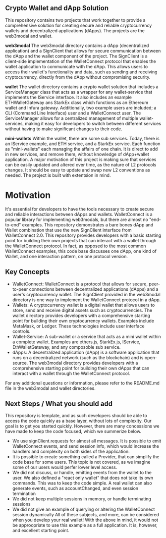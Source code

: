 ## Crypto Wallet and dApp Solution
This repository contains two projects that work together to provide a comprehensive solution for creating secure and reliable cryptocurrency wallets and decentralized applications (dApps). The projects are the web3modal and wallet.

**web3modal**
The web3modal directory contains a dApp (decentralized application) and a SignClient that allows for secure communication between the dApp and the wallet component of the project. The SignClient is a client-side implementation of the WalletConnect protocol that enables the wallet application to communicate with the dApp. This allows users to access their wallet's functionality and data, such as sending and receiving cryptocurrency, directly from the dApp without compromising security.

**wallet**
The wallet directory contains a crypto wallet solution that includes a ServiceManager class that acts as a wrapper for any wallet-service that implements the IService interface. It also includes an example ETHWalletGateway ans StarkEx class which functions as an Ethereum wallet and Infura gateway. Additionally, two example users are included; a CLI (Command Line Interface) user and a WalletConnect user. The ServiceManager allows for a centralized management of multiple wallet-services, making it easy for developers to switch between different services without having to make significant changes to their code.

**mini-wallets**
Within the wallet, there are some sub services. Today, there is an IService example, and ETH service, and a StarkEx service. Each function as "mini-wallets" each managing the affairs of one chain. It is direct to add in new services, and remove them, without knowledge of dApp+wallet application. A major motivation of this project is making sure that services can be easily updated and altered over time, as the nature of L2 protocols changes. It should be easy to update and swap new L2 conventions as needed. The project is built with extentsion in mind. 


# Motivation
It's essential for developers to have the tools necessary to create secure and reliable interactions between dApps and wallets. WalletConnect is a popular library for implementing web3modals, but there are almost no "end-to-end" examples. This repository demonstrates a bare bones dApp and Wallet combination that use the new SignClient interface from WalletConnect 2.0. This repository provides developers with a basic starting point for building their own projects that can interact with a wallet through the WalletConnect protocol. In fact, as opposed to the most common WalletConnect examples, this code base discusses one dApp, one kind of Wallet, and one interaction pattern, on one protocol version.


## Key Concepts
- WalletConnect: WalletConnect is a protocol that allows for secure, peer-to-peer connections between decentralized applications (dApps) and a user's cryptocurrency wallet. The SignClient provided in the web3modal directory is one way to implement the WalletConnect protocol in a dApp.
- Wallets: A cryptocurrency wallet is a digital wallet that allows users to store, send and receive digital assets such as cryptocurrencies. The wallet directory provides developers with a comprehensive starting point for building their own cryptocurrency wallets. Examples include MetaMask, or Ledger. These technologies include user interface controls.
- Wallet-Service: A sub-wallet or a service that acts as a mini wallet within a complete wallet. Examples are ethers.js, StarkEx.js, IService, EthWalletGateway, and any composoble sub service.
- dApps: A decentralized application (dApp) is a software application that runs on a decentralized network (such as the blockchain) and is open-source. The web3modal directory provides developers with a comprehensive starting point for building their own dApps that can interact with a wallet through the WalletConnect protocol.

For any additional questions or information, please refer to the README.md file in the web3modal and wallet directories.

## Next Steps / What you should add
This repository is template, and as such developers should be able to access the code quickly as a base layer, without lots of complexity. Our goal is to get you started quickly. However, there are many concessions we have made to keep the code focused, which we summerize below.
- We use signClient.requests for almost all messages. It is possible to emit WalletConnect events, and send session info, which would increase the handlers and complexity on both sides of the application. 
- It is possible to create something called a Provider, that can simplify the code base for some users. This topic is not covered, as we imagine some of our users would perfer lower level access.
- We did not discuss, or handle, emitting events from the wallet to the user. We also defined a "react only wallet" that does not take its own commands. This was to keep the code simple. A real wallet can also generate events, such as accountChanged, and even session termination
- We did not keep multiple sessions in memory, or handle terminating sessions
- We did not give an example of querying or altering the WalletConnect session dynamically
All of these subjects, and more, can be considered when you develop your real wallet! With the above in mind, it would not be approopriate to use this example as a full application. It is, however, and excellent starting point. 







